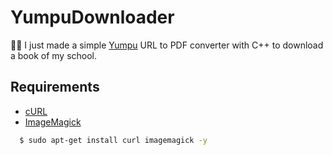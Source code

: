 # YumpuDownloader
👨‍💻 I just made a simple [Yumpu](https://www.yumpu.com/) URL to PDF converter with C++ to download a book of my school. 

## Requirements

- [cURL](https://curl.se/download.html) 
- [ImageMagick](https://imagemagick.org/index.php)
```bash
  $ sudo apt-get install curl imagemagick -y
```
